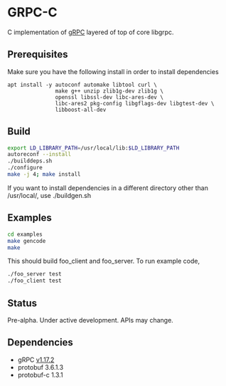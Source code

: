 # GRPC-C

C implementation of [gRPC](http://www.grpc.io/) layered of top of core libgrpc. 

## Prerequisites

Make sure you have the following install in order to install dependencies

```
apt install -y autoconf automake libtool curl \
               make g++ unzip zlib1g-dev zlib1g \
			   openssl libssl-dev libc-ares-dev \
			   libc-ares2 pkg-config libgflags-dev libgtest-dev \
			   libboost-all-dev
```

## Build

```sh
export LD_LIBRARY_PATH=/usr/local/lib:$LD_LIBRARY_PATH
autoreconf --install
./builddeps.sh
./configure
make -j 4; make install
```

If you want to install dependencies in a different directory other than /usr/local/, use ./buildgen.sh <your-prefix>


## Examples

```sh
cd examples
make gencode
make
```

This should build foo_client and foo_server. To run example code, 

```sh
./foo_server test
./foo_client test
```

## Status

Pre-alpha. Under active development. APIs may change.

## Dependencies

- gRPC [v1.17.2](https://github.com/grpc/grpc/releases/tag/v1.17.2)
- protobuf 3.6.1.3
- protobuf-c 1.3.1
